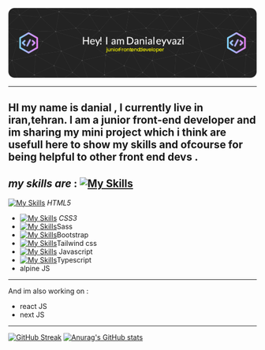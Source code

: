 ![GitHub Readme](https://github.com/danialeyz/danialeyz/blob/main/github-header-image-3.png)

-------------------
HI my name is danial , I currently live in iran,tehran. I am a junior front-end developer and im sharing my mini project which i think are usefull here to show my skills and ofcourse for being helpful to other front end devs .
-----
*my skills are* :
[![My Skills](https://skillicons.dev/icons?i=js)](https://skillicons.dev)
- 
[![My Skills](https://skillicons.dev/icons?i=html)](https://skillicons.dev) *HTML5*
- [![My Skills](https://skillicons.dev/icons?i=css)](https://skillicons.dev) *CSS3*
- [![My Skills](https://skillicons.dev/icons?i=sass)](https://skillicons.dev)Sass
- [![My Skills](https://skillicons.dev/icons?i=bootstrap)](https://skillicons.dev)Bootstrap
- [![My Skills](https://skillicons.dev/icons?i=tailwind)](https://skillicons.dev)Tailwind css
- [![My Skills](https://skillicons.dev/icons?i=js)](https://skillicons.dev) Javascript 
- [![My Skills](https://skillicons.dev/icons?i=typescript)](https://skillicons.dev)Typescript 
- alpine JS
------------------
And im also working on :
-  react JS 
-  next JS
----------------
[![GitHub Streak](https://streak-stats.demolab.com/?user=danialeyz)](https://git.io/streak-stats)
[![Anurag's GitHub stats](https://github-readme-stats.vercel.app/api?username=danialeyz)](https://github.com/anuraghazra/github-readme-stats)
